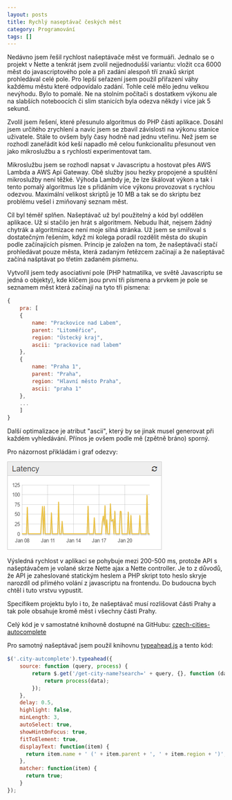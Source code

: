 ```yaml
---
layout: posts
title: Rychlý naseptávač českých měst
category: Programování
tags: []
---
```

Nedávno jsem řešil rychlost našeptávače měst ve formuáři. Jednalo se o projekt v Nette a tenkrát jsem zvolil nejjednodušší variantu: vložit cca 6000 měst do javascriptového pole a při zadání alespoň tří znaků skript prohledával celé pole. Pro lepší seřazení jsem použil přiřazení váhy každému městu které odpovídalo zadání. Tohle celé mělo jednu velkou nevýhodu. Bylo to pomalé. Ne na stolním počítači s dostatkem výkonu ale na slabších noteboocích či slim stanicích byla odezva někdy i více jak 5 sekund.

Zvolil jsem řešení, které přesunulo algoritmus do PHP části aplikace. Dosáhl jsem určitého zrychlení a navíc jsem se zbavil závislosti na výkonu stanice uživatele. Stále to ovšem byly časy hodně nad jednu vteřinu. Než jsem se rozhodl zaneřádit kód keší napadlo mě celou funkcionalitu přesunout ven jako mikroslužbu a s rychlostí experimentovat tam.

Mikroslužbu jsem se rozhodl napsat v Javascriptu a hostovat přes AWS Lambda a AWS Api Gateway. Obě služby jsou hezky propojené a spuštění mikroslužby není těžké. Výhoda Lambdy je, že lze škálovat výkon a tak i tento pomalý algoritmus lze s přidáním více výkonu provozovat s rychlou odezvou. Maximální velikost skriptů je 10 MB a tak se do skriptu bez problému vešel i zmiňovaný seznam měst.

Cíl byl téměř splňen. Našeptávač už byl použitelný a kód byl oddělen aplikace. Už si stačilo jen hrát s algoritmem. Nebudu lhát, nejsem žádný chytrák a algoritmizace není moje silná stránka. Už jsem se smiřoval s dostatečným řešením, když mi kolega poradil rozdělit města do skupin podle začínajících písmen. Princip je založen na tom, že našeptávači stačí prohledávat pouze města, která zadaným řetězcem začínají a že našeptávač začíná našptávat po třetím zadaném písmenu.

Vytvořil jsem tedy asociativní pole (PHP hatmatilka, ve světě Javascriptu se jedná o objekty), kde klíčem jsou první tři písmena a prvkem je pole se seznamem měst která začínají na tyto tři písmena:

```javascript
{
    pra: [
    {
        name: "Prackovice nad Labem",
        parent: "Litoměřice",
        region: "Ústecký kraj",
        ascii: "prackovice nad labem"
    },
    {
        name: "Praha 1",
        parent: "Praha",
        region: "Hlavní město Praha",
        ascii: "praha 1"
    },
    ...
    ]
}
```

Další optimalizace je atribut "ascii", který by se jinak musel generovat při každém vyhledávání. Přínos je ovšem podle mě (zpětně bráno) sporný.

Pro názornost přikládám i graf odezvy:

![Graf odezvy](/assets/posts/2016-01-22-rychly-naseptavac-ceskych-mest/latency.png)

Výsledná rychlost v aplikaci se pohybuje mezi 200-500 ms, protože API s našeptávačem je volané skrze Nette ajax a Nette controller. Je to z důvodů, že API je zaheslované statickým heslem a PHP skript toto heslo skryje narozdíl od přímého volání z javascriptu na frontendu. Do budoucna bych chtěl i tuto vrstvu vypustit.

Specifikem projektu bylo i to, že našeptávač musí rozlišovat části Prahy a tak pole obsahuje kromě měst i všechny části Prahy.

Celý kód je v samostatné knihovně dostupné na GitHubu: [czech-cities-autocomplete](https://github.com/buresmi7/czech-cities-autocomplete)

Pro samotný našeptávač jsem použil knihovnu [typeahead.js](https://twitter.github.io/typeahead.js/) a tento kód:

```javascript
$('.city-autcomplete').typeahead({
    source: function (query, process) {
        return $.get('/get-city-name?search=' + query, {}, function (data) {
            return process(data);
        });
    },
    delay: 0.5,
    highlight: false,
    minLength: 3,
    autoSelect: true,
    showHintOnFocus: true,
    fitToElement: true,
    displayText: function(item) {
      return item.name + ' (' + item.parent + ', ' + item.region + ')';
    },
    matcher: function(item) {
      return true;
    }
});
```